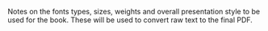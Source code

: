 Notes on the fonts types, sizes, weights and overall presentation style to be used for the book. These will be used to convert raw text to the final PDF.

